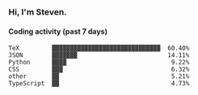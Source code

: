 ### Hi, I'm Steven.

#### Coding activity (past 7 days)
```
TeX         ▓▓▓▓▓▓▓▓▓▓▓▓▓▓▓▓▓▓▓▓▓▓▓▓▓▓▓▓▓▓  60.40%
JSON        ▓▓▓▓▓▓▓                         14.11%
Python      ▓▓▓▓                             9.22%
CSS         ▓▓▓                              6.32%
other       ▓▓                               5.21%
TypeScript  ▓▓                               4.73%
```
